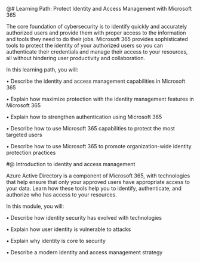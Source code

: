 @# Learning Path: Protect Identity and Access Management with Microsoft 365 

The core foundation of cybersecurity is to identify quickly and accurately authorized users and provide them with proper access to the information and tools they need to do their jobs. Microsoft 365 provides sophisticated tools to protect the identity of your authorized users so you can authenticate their credentials and manage their access to your resources, all without hindering user productivity and collaboration.   

In this learning path, you will:   

•	Describe the identity and access management capabilities in Microsoft 365 

•	Explain how maximize protection with the identity management features in Microsoft 365 

•	Explain how to strengthen authentication using Microsoft 365 

•	Describe how to use Microsoft 365 capabilities to protect the most targeted users  

•	Describe how to use Microsoft 365 to promote organization-wide identity protection practices 

#@ Introduction to identity and access management  


Azure Active Directory is a component of Microsoft 365, with technologies that help ensure that only your approved users have appropriate access to your data.  Learn how these tools help you to identify, authenticate, and authorize who has access to your resources. 

In this module, you will: 

•	Describe how identity security has evolved with technologies 

•	Explain how user identity is vulnerable to attacks 

•	Explain why identity is core to security  

•	Describe a modern identity and access management strategy 